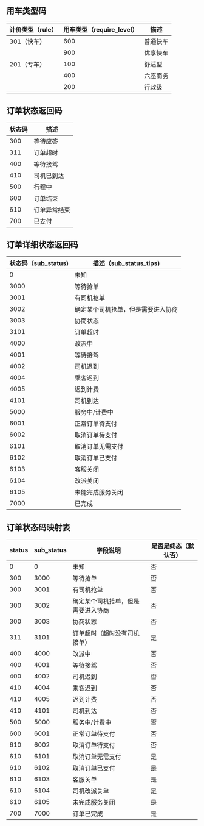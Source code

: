 ## 用车类型码

| 计价类型（rule） | 用车类型（require_level） | 描述     |
| ---------------- | ------------------------- | -------- |
| 301（快车）      | 600                       | 普通快车 |
|                  | 900                       | 优享快车 |
| 201（专车）      | 100                       | 舒适型   |
|                  | 400                       | 六座商务 |
|                  | 200                       | 行政级   |

## 订单状态返回码

| 状态码 | 描述         |
| ------ | ------------ |
| 300    | 等待应答     |
| 311    | 订单超时     |
| 400    | 等待接驾     |
| 410    | 司机已到达   |
| 500    | 行程中       |
| 600    | 订单结束     |
| 610    | 订单异常结束 |
| 700    | 已支付       |

## 订单详细状态返回码

| 状态码（sub_status) | 描述（sub_status_tips)             |
| ------------------- | ---------------------------------- |
| 0                   | 未知                               |
| 3000                | 等待抢单                           |
| 3001                | 有司机抢单                         |
| 3002                | 确定某个司机抢单，但是需要进入协商 |
| 3003                | 协商状态                           |
| 3101                | 订单超时                           |
| 4000                | 改派中                             |
| 4001                | 等待接驾                           |
| 4002                | 司机迟到                           |
| 4004                | 乘客迟到                           |
| 4005                | 迟到计费                           |
| 4101                | 司机到达                           |
| 5000                | 服务中/计费中                      |
| 6001                | 正常订单待支付                     |
| 6002                | 取消订单待支付                     |
| 6101                | 取消订单无需支付                   |
| 6102                | 取消订单已支付                     |
| 6103                | 客服关闭                           |
| 6104                | 改派关闭                           |
| 6105                | 未能完成服务关闭                   |
| 7000                | 已完成                             |

## 订单状态码映射表

| status | sub_status | 字段说明                           | 是否是终态（默认否） |
| ------ | ---------- | ---------------------------------- | -------------------- |
| 0      | 0          | 未知                               | 否                   |
| 300    | 3000       | 等待抢单                           | 否                   |
| 300    | 3001       | 有司机抢单                         | 否                   |
| 300    | 3002       | 确定某个司机抢单，但是需要进入协商 | 否                   |
| 300    | 3003       | 协商状态                           | 否                   |
| 311    | 3101       | 订单超时（超时没有司机接单）       | 是                   |
| 400    | 4000       | 改派中                             | 否                   |
| 400    | 4001       | 等待接驾                           | 否                   |
| 400    | 4002       | 司机迟到                           | 否                   |
| 410    | 4004       | 乘客迟到                           | 否                   |
| 410    | 4005       | 迟到计费                           | 否                   |
| 410    | 4101       | 司机到达                           | 否                   |
| 500    | 5000       | 服务中/计费中                      | 否                   |
| 600    | 6001       | 正常订单待支付                     | 否                   |
| 610    | 6002       | 取消订单待支付                     | 否                   |
| 610    | 6101       | 取消订单无需支付                   | 是                   |
| 610    | 6102       | 取消订单已支付                     | 是                   |
| 610    | 6103       | 客服关单                           | 是                   |
| 610    | 6104       | 司机改派关单                       | 是                   |
| 610    | 6105       | 未完成服务关闭                     | 是                   |
| 700    | 7000       | 订单已完成                         | 是                   |
